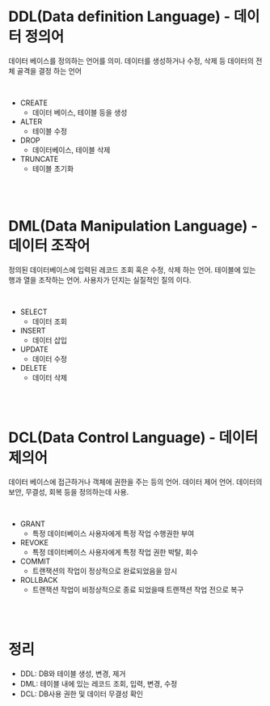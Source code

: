 # DDL(Data definition Language) - 데이터 정의어

데이터 베이스를 정의하는 언어를 의미. 데이터를 생성하거나 수정, 삭제 등 데이터의 전체 골격을 결정 하는 언어

<br>

- CREATE
  - 데이터 베이스, 테이블 등을 생성
- ALTER
  - 테이블 수정
- DROP
  - 데이터베이스, 테이블 삭제
- TRUNCATE
  - 테이블 초기화

<br><br>

# DML(Data Manipulation Language) - 데이터 조작어

정의된 데이터베이스에 입력된 레코드 조회 혹은 수정, 삭제 하는 언어. 
테이블에 있는 행과 열을 조작하는 언어. 
사용자가 던지는 실질적인 질의 이다.

<br>

- SELECT
  - 데이터 조회
- INSERT
  - 데이터 삽입
- UPDATE
  - 데이터 수정
- DELETE
  - 데이터 삭제

<br><br>

# DCL(Data Control Language) - 데이터 제의어

데이터 베이스에 접근하거나 객체에 권한을 주는 등의 언어.
데이터 제어 언어.
데이터의 보안, 무결성, 회복 등을 정의하는데 사용.

<br>

- GRANT
  - 특정 데이터베이스 사용자에게 특정 작업 수행권한 부여
- REVOKE
  - 특정 데이터베이스 사용자에게 특정 작업 권한 박탈, 회수
- COMMIT
  - 트랜잭션의 작업이 정상적으로 완료되었음을 암시
- ROLLBACK
  - 트랜잭션 작업이 비정상적으로 종료 되었을때 트랜잭션 작업 전으로 복구

<br><br>

# 정리

- DDL: DB와 테이블 생성, 변경, 제거
- DML: 테이블 내에 있는 레코드 조회, 입력, 변경, 수정
- DCL: DB사용 권한 및 데이터 무결성 확인
